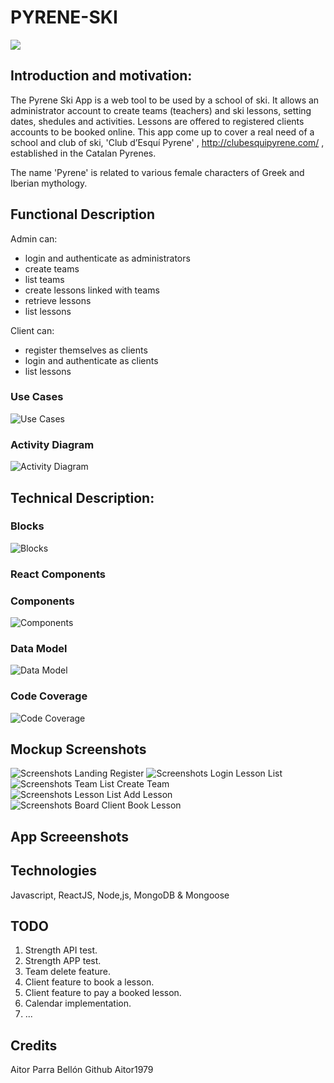 # PYRENE-SKI 


![](images/skiordie.gif)

## Introduction and motivation:

The Pyrene Ski App is a web tool to be used by a school of ski. It allows an administrator account to create teams (teachers) and ski lessons, setting dates, shedules and activities. Lessons are offered to registered clients accounts to be booked online. This app come up to cover a real need of a school and club of ski, 'Club d’Esquí Pyrene' , http://clubesquipyrene.com/ , established in the Catalan Pyrenes. 

The name 'Pyrene' is related to various female characters of Greek and Iberian mythology.


## Functional Description

Admin can: 

- login and authenticate as administrators
- create teams
- list teams
- create lessons linked with teams
- retrieve lessons
- list lessons

Client can:

- register themselves as clients
- login and authenticate as clients
- list lessons


### Use Cases

![Use Cases](images/ps-usecases.png)

### Activity Diagram

![Activity Diagram](images/ps-activity-diagram.png)


## Technical Description:

### Blocks

![Blocks](images/ps-block-diagram.png)

### React Components


### Components

![Components](images/ps-components-diagram.png)

### Data Model

![Data Model](images/ps-data-model.png)

### Code Coverage

![Code Coverage](images/api_test_coverage.png)

## Mockup Screenshots

![Screenshots Landing Register ](images/ps_mu_landing_register.png)
![Screenshots Login Lesson List](images/ps_mu_login_boardadmin.png)
![Screenshots Team List Create Team](images/ps_mu_teamlist_createteam.png)
![Screenshots Lesson List Add Lesson](images/ps_mu_addlesson_lessonlist.png)
![Screenshots Board Client Book Lesson](images/ps_mu_boardclient_booklesson.png)

## App Screeenshots


## Technologies

Javascript, ReactJS, Node,js, MongoDB & Mongoose


## TODO

01. Strength API test.
02. Strength APP test.
03. Team delete feature.
04. Client feature to book a lesson.
05. Client feature to pay a booked lesson. 
06. Calendar implementation.
07. ...

## Credits

Aitor Parra Bellón
Github Aitor1979